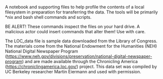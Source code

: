 A notebook and supporting files to help profile the contents of a local filesystem in preparation for transferring the data. The tools will be primarily *nix and bash shell commands and scripts.

BE ALERT! These commands inspect the files on your hard drive. A malicious actor could insert commands that alter them! Use with care.

The LOC_data file is sample data downloaded from the Library of Congress. The materials come from the National Endowment for the Humanities (NEH) National Digital Newspaper Program (https://www.neh.gov/divisions/preservation/national-digital-newspaper-program) and are made available through the Chronicling America (https://chroniclingamerica.loc.gov/) project. This data set was compiled by UC Berkeley researcher Martin Eiermann and used with permission.  

